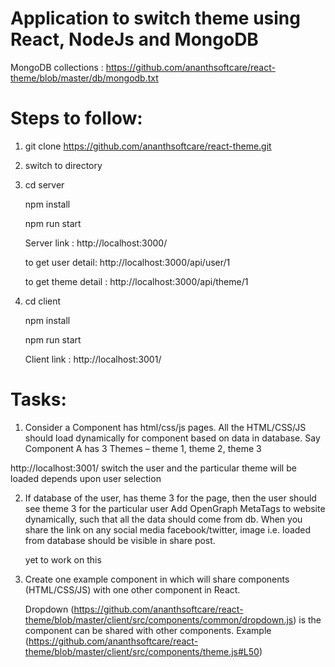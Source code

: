 # Application to switch theme using React, NodeJs and MongoDB

MongoDB collections : https://github.com/ananthsoftcare/react-theme/blob/master/db/mongodb.txt

# Steps to follow:

1. git clone https://github.com/ananthsoftcare/react-theme.git

2. switch to directory 

3. cd server
   
   npm install
   
   npm run start
   
   Server link :  http://localhost:3000/ 
   
   to get user detail: http://localhost:3000/api/user/1
   
   to get theme detail : http://localhost:3000/api/theme/1
   
4. cd client

   npm install
   
   npm run start
   
   Client link : http://localhost:3001/


# Tasks:

1. Consider a Component has html/css/js pages. All the HTML/CSS/JS should load dynamically for component based on data in database.
Say Component A has 3 Themes – theme 1, theme 2, theme 3

http://localhost:3001/ switch the user and the particular theme will be loaded depends upon user selection


2. If database of the user, has theme 3 for the page, then the user should see theme 3 for the particular user
Add OpenGraph MetaTags to website dynamically, such that all the data should come from db. When you share the link on any social media facebook/twitter, image i.e. loaded from database should be visible in share post.

   yet to work on this

3. Create one example component in which will share components (HTML/CSS/JS) with one other component in React.

   Dropdown (https://github.com/ananthsoftcare/react-theme/blob/master/client/src/components/common/dropdown.js) is the component can be shared with other components. Example (https://github.com/ananthsoftcare/react-theme/blob/master/client/src/components/theme.js#L50) 
